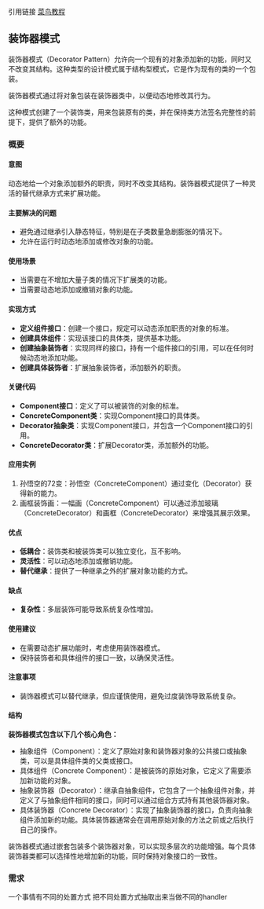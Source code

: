 引用链接 [菜鸟教程](https://www.runoob.com/design-pattern/decorator-pattern.html)

## 装饰器模式

装饰器模式（Decorator Pattern）允许向一个现有的对象添加新的功能，同时又不改变其结构。这种类型的设计模式属于结构型模式，它是作为现有的类的一个包装。

装饰器模式通过将对象包装在装饰器类中，以便动态地修改其行为。

这种模式创建了一个装饰类，用来包装原有的类，并在保持类方法签名完整性的前提下，提供了额外的功能。

### 概要

#### 意图

动态地给一个对象添加额外的职责，同时不改变其结构。装饰器模式提供了一种灵活的替代继承方式来扩展功能。

#### 主要解决的问题

+ 避免通过继承引入静态特征，特别是在子类数量急剧膨胀的情况下。
+ 允许在运行时动态地添加或修改对象的功能。

#### 使用场景

+ 当需要在不增加大量子类的情况下扩展类的功能。
+ 当需要动态地添加或撤销对象的功能。

#### 实现方式

+ **定义组件接口**：创建一个接口，规定可以动态添加职责的对象的标准。
+ **创建具体组件**：实现该接口的具体类，提供基本功能。
+ **创建抽象装饰者**：实现同样的接口，持有一个组件接口的引用，可以在任何时候动态地添加功能。
+ **创建具体装饰者**：扩展抽象装饰者，添加额外的职责。

#### 关键代码

+ **Component接口**：定义了可以被装饰的对象的标准。
+ **ConcreteComponent类**：实现Component接口的具体类。
+ **Decorator抽象类**：实现Component接口，并包含一个Component接口的引用。
+ **ConcreteDecorator类**：扩展Decorator类，添加额外的功能。

#### 应用实例

1. 孙悟空的72变：孙悟空（ConcreteComponent）通过变化（Decorator）获得新的能力。
2. 画框装饰画：一幅画（ConcreteComponent）可以通过添加玻璃（ConcreteDecorator）和画框（ConcreteDecorator）来增强其展示效果。

#### 优点

+ **低耦合**：装饰类和被装饰类可以独立变化，互不影响。
+ **灵活性**：可以动态地添加或撤销功能。
+ **替代继承**：提供了一种继承之外的扩展对象功能的方式。

#### 缺点

+ **复杂性**：多层装饰可能导致系统复杂性增加。

#### 使用建议

+ 在需要动态扩展功能时，考虑使用装饰器模式。
+ 保持装饰者和具体组件的接口一致，以确保灵活性。

#### 注意事项

+ 装饰器模式可以替代继承，但应谨慎使用，避免过度装饰导致系统复杂。

#### 结构

**装饰器模式包含以下几个核心角色：**

+ 抽象组件（Component）：定义了原始对象和装饰器对象的公共接口或抽象类，可以是具体组件类的父类或接口。
+ 具体组件（Concrete Component）：是被装饰的原始对象，它定义了需要添加新功能的对象。
+ 抽象装饰器（Decorator）：继承自抽象组件，它包含了一个抽象组件对象，并定义了与抽象组件相同的接口，同时可以通过组合方式持有其他装饰器对象。
+ 具体装饰器（Concrete Decorator）：实现了抽象装饰器的接口，负责向抽象组件添加新的功能。具体装饰器通常会在调用原始对象的方法之前或之后执行自己的操作。

装饰器模式通过嵌套包装多个装饰器对象，可以实现多层次的功能增强。每个具体装饰器类都可以选择性地增加新的功能，同时保持对象接口的一致性。

### 需求

一个事情有不同的处置方式 把不同处置方式抽取出来当做不同的handler